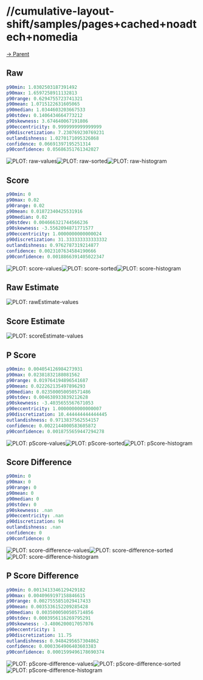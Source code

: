 
# //cumulative-layout-shift/samples/pages+cached+noadtech+nomedia

[→ Parent](../..)


## Raw


```yaml
p90min: 1.0302503187391492
p90max: 1.6597258911132813
p90range: 0.6294755723741321
p90mean: 1.0715122631605065
p90median: 1.0344603203667533
p90stdev: 0.1406434664773212
p90skewness: 3.674640067191806
p90eccentricity: 0.9999999999999999
p90discretization: 7.230769230769231
outlandishness: 1.0270171095326868
confidence: 0.06691397195251314
p90confidence: 0.05686351761342027

```

![PLOT: raw-values](./raw/values.svg)![PLOT: raw-sorted](./raw/sorted.svg)![PLOT: raw-histogram](./raw/histogram.svg)
## Score


```yaml
p90min: 0
p90max: 0.02
p90range: 0.02
p90mean: 0.01872340425531916
p90median: 0.02
p90stdev: 0.004666321744566236
p90skewness: -3.5562094871771577
p90eccentricity: 1.0000000000000024
p90discretization: 31.333333333333332
outlandishness: 0.9762787319214877
confidence: 0.0023107634584190666
p90confidence: 0.0018866391405022347

```

![PLOT: score-values](./score/values.svg)![PLOT: score-sorted](./score/sorted.svg)![PLOT: score-histogram](./score/histogram.svg)
## Raw Estimate

![PLOT: rawEstimate-values](./rawEstimate/values.svg)
## Score Estimate

![PLOT: scoreEstimate-values](./scoreEstimate/values.svg)
## P Score


```yaml
p90min: 0.004054126984273931
p90max: 0.02381832188081562
p90range: 0.019764194896541687
p90mean: 0.022262135497896293
p90median: 0.023500050050571486
p90stdev: 0.004638933839212628
p90skewness: -3.4035655567671053
p90eccentricity: 1.0000000000000007
p90discretization: 10.444444444444445
outlandishness: 0.9713837562554157
confidence: 0.0022144000583605872
p90confidence: 0.0018755659447294278

```

![PLOT: pScore-values](./pScore/values.svg)![PLOT: pScore-sorted](./pScore/sorted.svg)![PLOT: pScore-histogram](./pScore/histogram.svg)
## Score Difference


```yaml
p90min: 0
p90max: 0
p90range: 0
p90mean: 0
p90median: 0
p90stdev: 0
p90skewness: .nan
p90eccentricity: .nan
p90discretization: 94
outlandishness: .nan
confidence: 0
p90confidence: 0

```

![PLOT: score-difference-values](./score-difference/values.svg)![PLOT: score-difference-sorted](./score-difference/sorted.svg)![PLOT: score-difference-histogram](./score-difference/histogram.svg)
## P Score Difference


```yaml
p90min: 0.0013413346129429182
p90max: 0.0040969197158846615
p90range: 0.0027555851029417433
p90mean: 0.0035336152209285428
p90median: 0.0035000500505714856
p90stdev: 0.0003956116269795291
p90skewness: -3.4806200017057076
p90eccentricity: 1
p90discretization: 11.75
outlandishness: 0.9484295657304862
confidence: 0.0003364906403603383
p90confidence: 0.0001599496178690374

```

![PLOT: pScore-difference-values](./pScore-difference/values.svg)![PLOT: pScore-difference-sorted](./pScore-difference/sorted.svg)![PLOT: pScore-difference-histogram](./pScore-difference/histogram.svg)